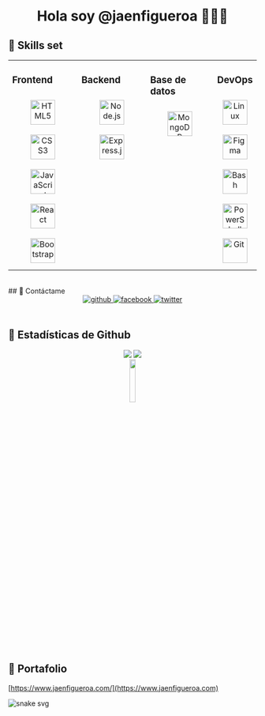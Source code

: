 # <div align="center"> Hola soy @jaenfigueroa 👋👨‍💻</div> 




<!-- <div align="center"> -->
<!-- <img src="https://profile-counter.glitch.me/jaenfigueroa/count.svg"> -->
<!-- </div> -->
 
 
## 📌 Skills set
<table><tr><td valign="top" width="33%">



### Frontend  
<div align="center">  
<a href="https://en.wikipedia.org/wiki/HTML5" target="_blank"><img style="margin: 10px" src="https://profilinator.rishav.dev/skills-assets/html5-original-wordmark.svg" alt="HTML5" height="50" /></a>  
<a href="https://www.w3schools.com/css/" target="_blank"><img style="margin: 10px" src="https://profilinator.rishav.dev/skills-assets/css3-original-wordmark.svg" alt="CSS3" height="50" /></a>  
<a href="https://www.javascript.com/" target="_blank"><img style="margin: 10px" src="https://profilinator.rishav.dev/skills-assets/javascript-original.svg" alt="JavaScript" height="50" /></a> 
<a href="https://reactjs.org/" target="_blank"><img style="margin: 10px" src="https://profilinator.rishav.dev/skills-assets/react-original-wordmark.svg" alt="React" height="50" /></a> 
<a href="https://getbootstrap.com/docs/3.4/javascript/" target="_blank"><img style="margin: 10px" src="https://profilinator.rishav.dev/skills-assets/bootstrap-plain.svg" alt="Bootstrap" height="50" /></a>  
</div>

</td><td valign="top" width="33%">




### Backend  
<div align="center">  
<a href="https://nodejs.org/" target="_blank"><img style="margin: 10px" src="https://profilinator.rishav.dev/skills-assets/nodejs-original-wordmark.svg" alt="Node.js" height="50" /></a>  
<a href="https://expressjs.com/" target="_blank"><img style="margin: 10px" src="https://profilinator.rishav.dev/skills-assets/express-original-wordmark.svg" alt="Express.js" height="50" /></a>  
</div>

</td><td valign="top" width="33%">

### Base de datos   
<div align="center">  
<a href="https://www.mongodb.com/" target="_blank"><img style="margin: 10px" src="https://profilinator.rishav.dev/skills-assets/mongodb-original-wordmark.svg" alt="MongoDB" height="50" /></a>  
</div>

</td><td valign="top" width="33%">



### DevOps  
<div align="center">  
<a href="https://www.linux.org/" target="_blank"><img style="margin: 10px" src="https://profilinator.rishav.dev/skills-assets/linux-original.svg" alt="Linux" height="50" /></a>  
<a href="https://www.figma.com/" target="_blank"><img style="margin: 10px" src="https://profilinator.rishav.dev/skills-assets/figma-icon.svg" alt="Figma" height="50" /></a>  
<a href="https://www.gnu.org/software/bash/" target="_blank"><img style="margin: 10px" src="https://profilinator.rishav.dev/skills-assets/gnu_bash-icon.svg" alt="Bash" height="50" /></a>  
<a href="https://docs.microsoft.com/en-us/powershell/" target="_blank"><img style="margin: 10px" src="https://profilinator.rishav.dev/skills-assets/powershell.png" alt="PowerShell" height="50" /></a>  
<a href="https://github.com/" target="_blank"><img style="margin: 10px" src="https://profilinator.rishav.dev/skills-assets/git-scm-icon.svg" alt="Git" height="50" /></a>  
</div>

</td></tr></table>  

<br/> 
## 📌 Contáctame
 
<div align="center">
<a href="https://github.com/jaenfigueroa" target="_blank">
<img src=https://img.shields.io/badge/github-%2324292e.svg?&style=for-the-badge&logo=github&logoColor=white alt=github style="margin-bottom: 5px;" />
</a>
<a href="https://www.facebook.com/100074730343498" target="_blank">
<img src=https://img.shields.io/badge/facebook-%232E87FB.svg?&style=for-the-badge&logo=facebook&logoColor=white alt=facebook style="margin-bottom: 5px;" />
</a>  
<a href="https://twitter.com/jaenfigueroa1" target="_blank">
<img src=https://img.shields.io/badge/twitter-%2300acee.svg?&style=for-the-badge&logo=twitter&logoColor=white alt=twitter style="margin-bottom: 5px;" />
</a>  
</div>  
  
<br/> 
 
 
## 📌 Estadísticas de Github  

<div align="center">
<img src="https://github-readme-stats.vercel.app/api?username=jaenfigueroa&show_icons=true&count_private=true&hide_border=true"/>
<img src="http://github-readme-streak-stats.herokuapp.com?user=jaenfigueroa&count_private=true&hide_border=true"  />  
</div>

<div align="center">
<!-- <img height="150em" src="https://github-readme-stats.vercel.app/api/top-langs/?username=jaenfigueroa&layout=compact&count_private=true&hide_border=true" /> -->
<!-- <img height="150em" src="https://github-profile-trophy.vercel.app/?username=jaenfigueroa&theme=radical&column=3&no-frame=true&margin-w=-4&margin-h=-4" /> -->
</div>

 <div align="center">
 <img src="https://komarev.com/ghpvc/?username=jaenfigueroa&style=flat-square&color=red" alt="" width="15%" height="15%"/> 
<!-- <img src="https://visitor-badge.glitch.me/badge?page_id=jaenfigueroa" width="15%" height="15%">  -->
</div>


 
 
## 📌 Portafolio
[https://www.jaenfigueroa.com/](https://www.jaenfigueroa.com)

![snake svg](https://github.com/wavescats/wavescats/blob/output/github-contribution-grid-snake.svg)

 
 
